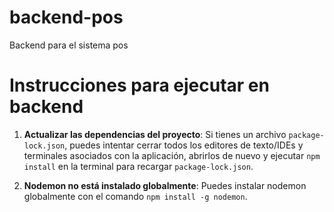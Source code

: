 # backend-pos
Backend para el sistema pos

# Instrucciones para ejecutar en backend

1. **Actualizar las dependencias del proyecto**: Si tienes un archivo `package-lock.json`, puedes intentar cerrar todos los editores de texto/IDEs y terminales asociados con la aplicación, abrirlos de nuevo y ejecutar `npm install` en la terminal para recargar `package-lock.json`.

2. **Nodemon no está instalado globalmente**: Puedes instalar nodemon globalmente con el comando `npm install -g nodemon`.
